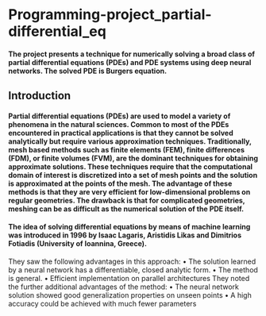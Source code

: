 # Programming-project_partial-differential_eq

#### The project presents a technique for numerically solving a broad class of partial differential equations (PDEs) and PDE systems using deep neural networks. The solved PDE is Burgers equation.

## Introduction
#### Partial differential equations (PDEs) are used to model a variety of phenomena in the natural sciences. Common to most of the PDEs encountered in practical applications is that they cannot be solved analytically but require various approximation techniques. Traditionally, mesh based methods such as finite elements (FEM), finite differences (FDM), or finite volumes (FVM), are the dominant techniques for obtaining approximate solutions. These techniques require that the computational domain of interest is discretized into a set of mesh points and the solution is approximated at the points of the mesh. The advantage of these methods is that they are very efficient for low-dimensional problems on regular geometries. The drawback is that for complicated geometries, meshing can be as difficult as the numerical solution of the PDE itself.  

#### The idea of solving differential equations by means of machine learning was introduced in 1996 by Isaac Lagaris, Aristidis Likas and Dimitrios Fotiadis (University of Ioannina, Greece).
They saw the following advantages in this approach: 
•	The solution learned by a neural network has a differentiable, closed analytic form.
•	The method is general.
•	Efficient implementation on parallel architectures 
They noted the further additional advantages of the method: 
•	The neural network solution showed good generalization properties on unseen points
•	A high accuracy could be achieved with much fewer parameters
